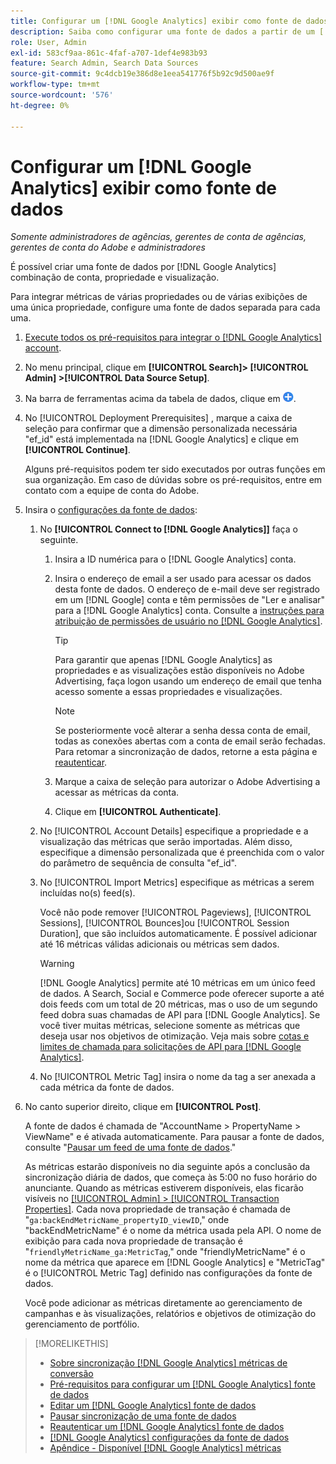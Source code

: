 ```yaml
---
title: Configurar um [!DNL Google Analytics] exibir como fonte de dados
description: Saiba como configurar uma fonte de dados a partir de um [!DNL Google Analytics] exibição.
role: User, Admin
exl-id: 583cf9aa-861c-4faf-a707-1def4e983b93
feature: Search Admin, Search Data Sources
source-git-commit: 9c4dcb19e386d8e1eea541776f5b92c9d500ae9f
workflow-type: tm+mt
source-wordcount: '576'
ht-degree: 0%

---
```


# Configurar um [!DNL Google Analytics] exibir como fonte de dados

*Somente administradores de agências, gerentes de conta de agências, gerentes de conta do Adobe e administradores*

É possível criar uma fonte de dados por [!DNL Google Analytics] combinação de conta, propriedade e visualização.

Para integrar métricas de várias propriedades ou de várias exibições de uma única propriedade, configure uma fonte de dados separada para cada uma.

1. [Execute todos os pré-requisitos para integrar o [!DNL Google Analytics] account](data-source-prerequisites.md).

1. No menu principal, clique em **[!UICONTROL Search]> [!UICONTROL Admin] >[!UICONTROL Data Source Setup]**.

1. Na barra de ferramentas acima da tabela de dados, clique em ![Criar](/help/search-social-commerce/assets/add.png "Criar").

1. No [!UICONTROL Deployment Prerequisites] , marque a caixa de seleção para confirmar que a dimensão personalizada necessária &quot;ef_id&quot; está implementada na [!DNL Google Analytics] e clique em **[!UICONTROL Continue]**.

   Alguns pré-requisitos podem ter sido executados por outras funções em sua organização. Em caso de dúvidas sobre os pré-requisitos, entre em contato com a equipe de conta do Adobe.

1. Insira o [configurações da fonte de dados](data-source-settings.md):

   1. No **[!UICONTROL Connect to [!DNL Google Analytics]]** faça o seguinte.

      1. Insira a ID numérica para o [!DNL Google Analytics] conta.

      1. Insira o endereço de email a ser usado para acessar os dados desta fonte de dados. O endereço de e-mail deve ser registrado em um [!DNL Google] conta e têm permissões de &quot;Ler e analisar&quot; para a [!DNL Google Analytics] conta. Consulte a [instruções para atribuição de permissões de usuário no [!DNL Google Analytics]](https://support.google.com/analytics/answer/9305587).

         >[!TIP]
         >
         >Para garantir que apenas [!DNL Google Analytics] as propriedades e as visualizações estão disponíveis no Adobe Advertising, faça logon usando um endereço de email que tenha acesso somente a essas propriedades e visualizações.

         >[!NOTE]
         >
         >Se posteriormente você alterar a senha dessa conta de email, todas as conexões abertas com a conta de email serão fechadas. Para retomar a sincronização de dados, retorne a esta página e [reautenticar](data-source-reauthenticate.md).

      1. Marque a caixa de seleção para autorizar o Adobe Advertising a acessar as métricas da conta.

      1. Clique em **[!UICONTROL Authenticate]**.

   1. No [!UICONTROL Account Details] especifique a propriedade e a visualização das métricas que serão importadas. Além disso, especifique a dimensão personalizada que é preenchida com o valor do parâmetro de sequência de consulta &quot;ef_id&quot;.

   1. No [!UICONTROL Import Metrics] especifique as métricas a serem incluídas no(s) feed(s).

      Você não pode remover [!UICONTROL Pageviews], [!UICONTROL Sessions], [!UICONTROL Bounces]ou [!UICONTROL Session Duration], que são incluídos automaticamente. É possível adicionar até 16 métricas válidas adicionais ou métricas sem dados.

      >[!WARNING]
      >
      >[!DNL Google Analytics] permite até 10 métricas em um único feed de dados. A Search, Social e Commerce pode oferecer suporte a até dois feeds com um total de 20 métricas, mas o uso de um segundo feed dobra suas chamadas de API para [!DNL Google Analytics]. Se você tiver muitas métricas, selecione somente as métricas que deseja usar nos objetivos de otimização. Veja mais sobre [cotas e limites de chamada para solicitações de API para [!DNL Google Analytics]](https://developers.google.com/analytics/devguides/reporting/core/v4/limits-quotas).

   1. No [!UICONTROL Metric Tag] insira o nome da tag a ser anexada a cada métrica da fonte de dados.

1. No canto superior direito, clique em **[!UICONTROL Post]**.

   A fonte de dados é chamada de &quot;AccountName > PropertyName > ViewName&quot; e é ativada automaticamente. Para pausar a fonte de dados, consulte &quot;[Pausar um feed de uma fonte de dados](data-source-pause.md).&quot;

   As métricas estarão disponíveis no dia seguinte após a conclusão da sincronização diária de dados, que começa às 5:00 no fuso horário do anunciante. Quando as métricas estiverem disponíveis, elas ficarão visíveis no [[!UICONTROL Admin] > [!UICONTROL Transaction Properties]](/help/search-social-commerce/admin/transaction-properties/transaction-property-about.md). Cada nova propriedade de transação é chamada de &quot;`ga:backEndMetricName_propertyID_viewID`,&quot; onde &quot;backEndMetricName&quot; é o nome da métrica usada pela API. O nome de exibição para cada nova propriedade de transação é &quot;`friendlyMetricName_ga:MetricTag`,&quot; onde &quot;friendlyMetricName&quot; é o nome da métrica que aparece em [!DNL Google Analytics] e &quot;MetricTag&quot; é o [!UICONTROL Metric Tag] definido nas configurações da fonte de dados.

   Você pode adicionar as métricas diretamente ao gerenciamento de campanhas e às visualizações, relatórios e objetivos de otimização do gerenciamento de portfólio.

>[!MORELIKETHIS]
>
>* [Sobre sincronização [!DNL Google Analytics] métricas de conversão](data-source-about.md)
>* [Pré-requisitos para configurar um [!DNL Google Analytics] fonte de dados](data-source-prerequisites.md)
>* [Editar um [!DNL Google Analytics] fonte de dados](data-source-edit.md)
>* [Pausar sincronização de uma fonte de dados](data-source-pause.md)
>* [Reautenticar um [!DNL Google Analytics] fonte de dados](data-source-reauthenticate.md)
>* [[!DNL Google Analytics] configurações da fonte de dados](data-source-settings.md)
>* [Apêndice - Disponível [!DNL Google Analytics] métricas](data-source-ga-metrics.md)
